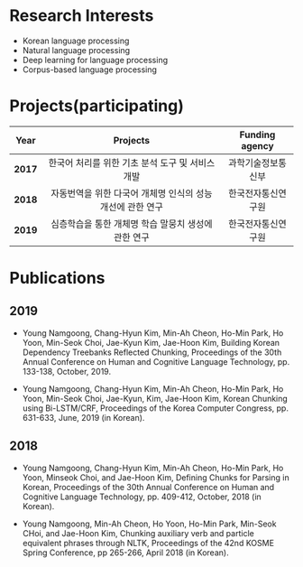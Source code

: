 # Research Interests
* Korean language processing
* Natural language processing
* Deep learning for language processing
* Corpus-based language processing



# Projects(participating)

|  <center>Year</center> |  <center>Projects</center> |  <center>Funding agency</center> |
|:--------:|:--------:|:--------:|
|**2017** | <center>한국어 처리를 위한 기초 분석 도구 및 서비스 개발</center> |<center>과학기술정보통신부</center>|
|**2018** | <center>자동번역을 위한 다국어 개체명 인식의 성능 개선에 관한 연구</center> |<center>한국전자통신연구원</center>|
|**2019** | <center>심층학습을 통한 개체명 학습 말뭉치 생성에 관한 연구</center> |<center>한국전자통신연구원</center>|



# Publications

## 2019
* Young Namgoong, Chang-Hyun Kim, Min-Ah Cheon, Ho-Min Park, Ho Yoon, Min-Seok Choi, Jae-Kyun Kim, Jae-Hoon Kim, Building Korean Dependency Treebanks Reflected Chunking, Proceedings of the 30th Annual Conference on Human and Cognitive Language Technology, pp. 133-138, October, 2019. 

* Young Namgoong, Chang-Hyun Kim, Min-Ah Cheon, Ho-Min Park, Ho Yoon, Min-Seok Choi, Jae-Kyun, Kim, Jae-Hoon Kim, Korean Chunking using Bi-LSTM/CRF, Proceedings of the Korea Computer Congress, pp. 631-633, June, 2019 (in Korean).

## 2018
* Young Namgoong, Chang-Hyun Kim, Min-Ah Cheon, Ho-Min Park, Ho Yoon, Minseok Choi, and Jae-Hoon Kim, Defining Chunks for Parsing in Korean, Proceedings of the 30th Annual Conference on Human and Cognitive Language Technology, pp. 409-412, October, 2018 (in Korean).

* Young Namgoong, Min-Ah Cheon,  Ho Yoon, Ho-Min Park,  Min-Seok CHoi, and Jae-Hoon Kim, Chunking auxiliary verb and particle equivalent phrases through NLTK,  Proceedings of the 42nd KOSME Spring Conference, pp 265-266, April 2018 (in Korean).
